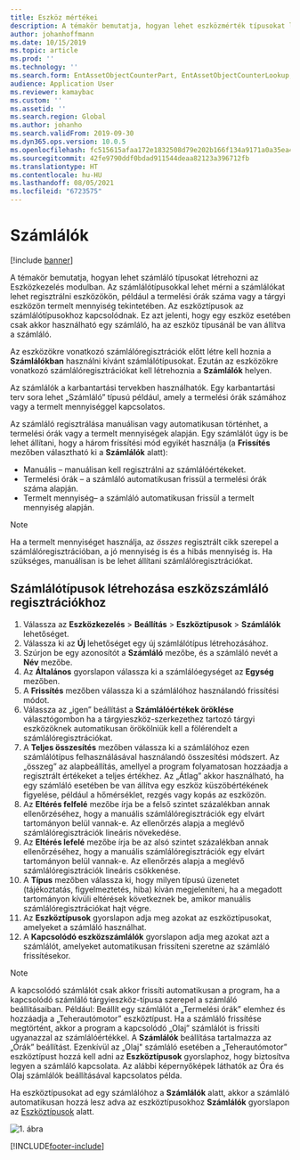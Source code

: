 ```yaml
---
title: Eszköz mértékei
description: A témakör bemutatja, hogyan lehet eszközmérték típusokat létrehozni az Eszközkezelés modulban.
author: johanhoffmann
ms.date: 10/15/2019
ms.topic: article
ms.prod: ''
ms.technology: ''
ms.search.form: EntAssetObjectCounterPart, EntAssetObjectCounterLookup, EntAssetCounterType, EntAssetObjectCounterTotals
audience: Application User
ms.reviewer: kamaybac
ms.custom: ''
ms.assetid: ''
ms.search.region: Global
ms.author: johanho
ms.search.validFrom: 2019-09-30
ms.dyn365.ops.version: 10.0.5
ms.openlocfilehash: fc515615afaa172e1832508d79e202b166f134a9171a0a35ea4f372f9d19b7e2
ms.sourcegitcommit: 42fe9790ddf0bdad911544deaa82123a396712fb
ms.translationtype: HT
ms.contentlocale: hu-HU
ms.lasthandoff: 08/05/2021
ms.locfileid: "6723575"
---
```

# <a name="counters"></a>Számlálók

[!include [banner](../../includes/banner.md)]

A témakör bemutatja, hogyan lehet számláló típusokat létrehozni az Eszközkezelés modulban. Az számlálótípusokkal lehet mérni a számlálókat lehet regisztrálni eszközökön, például a termelési órák száma vagy a tárgyi eszközön termelt mennyiség tekintetében. Az eszköztípusok az számlálótípusokhoz kapcsolódnak. Ez azt jelenti, hogy egy eszköz esetében csak akkor használható egy számláló, ha az eszköz típusánál be van állítva a számláló.

Az eszközökre vonatkozó számlálóregisztrációk előtt létre kell hoznia a **Számlálókban** használni kívánt számlálótípusokat. Ezután az eszközökre vonatkozó számlálóregisztrációkat kell létrehoznia a **Számlálók** helyen. 

Az számlálók a karbantartási tervekben használhatók. Egy karbantartási terv sora lehet „Számláló” típusú például, amely a termelési órák számához vagy a termelt mennyiséggel kapcsolatos. 

Az számláló regisztrálása manuálisan vagy automatikusan történhet, a termelési órák vagy a termelt mennyiségek alapján. Egy számlálót úgy is be lehet állítani, hogy a három frissítési mód egyikét használja (a **Frissítés** mezőben választható ki a **Számlálók** alatt):
  
- Manuális – manuálisan kell regisztrálni az számlálóértékeket.  
- Termelési órák – a számláló automatikusan frissül a termelési órák száma alapján.  
- Termelt mennyiség– a számláló automatikusan frissül a termelt mennyiség alapján.  

>[!NOTE]
>Ha a termelt mennyiséget használja, az *összes* regisztrált cikk szerepel a számlálóregisztrációban, a jó mennyiség is és a hibás mennyiség is. Ha szükséges, manuálisan is be lehet állítani számlálóregisztrációkat.

## <a name="create-counter-types-for-asset-counter-registrations"></a>Számlálótípusok létrehozása eszközszámláló regisztrációkhoz

1. Válassza az **Eszközkezelés** > **Beállítás** > **Eszköztípusok** > **Számlálók** lehetőséget.
2. Válassza ki az **Új** lehetőséget egy új számlálótípus létrehozásához.
3. Szúrjon be egy azonosítót a **Számláló** mezőbe, és a számláló nevét a **Név** mezőbe.
4. Az **Általános** gyorslapon válassza ki a számlálóegységet az **Egység** mezőben.
5. A **Frissítés** mezőben válassza ki a számlálóhoz használandó frissítési módot.
6. Válassza az „igen” beállítást a **Számlálóértékek öröklése** választógombon ha a tárgyieszköz-szerkezethez tartozó tárgyi eszközöknek automatikusan örökölniük kell a fölérendelt a számlálóregisztrációkat.
7. A **Teljes összesítés** mezőben válassza ki a számlálóhoz ezen számlálótípus felhasználásával használandó összesítési módszert. Az „összeg” az alapbeállítás, amellyel a program folyamatosan hozzáadja a regisztrált értékeket a teljes értékhez. Az „Átlag” akkor használható, ha egy számláló esetében be van állítva egy eszköz küszöbértékének figyelése, például a hőmérséklet, rezgés vagy kopás az eszközön. 
8. Az **Eltérés felfelé** mezőbe írja be a felső szintet százalékban annak ellenőrzéséhez, hogy a manuális számlálóregisztrációk egy elvárt tartományon belül vannak-e. Az ellenőrzés alapja a meglévő számlálóregisztrációk lineáris növekedése.
9. Az **Eltérés lefelé** mezőbe írja be az alsó szintet százalékban annak ellenőrzéséhez, hogy a manuális számlálóregisztrációk egy elvárt tartományon belül vannak-e. Az ellenőrzés alapja a meglévő számlálóregisztrációk lineáris csökkenése.
10. A **Típus** mezőben válassza ki, hogy milyen típusú üzenetet (tájékoztatás, figyelmeztetés, hiba) kíván megjeleníteni, ha a megadott tartományon kívüli eltérések következnek be, amikor manuális számlálóregisztrációkat hajt végre.
11. Az **Eszköztípusok** gyorslapon adja meg azokat az eszköztípusokat, amelyeket a számláló használhat.
12. A **Kapcsolódó eszközszámlálók** gyorslapon adja meg azokat azt a számlálót, amelyeket automatikusan frissíteni szeretne az számláló frissítésekor.


>[!NOTE]
>A kapcsolódó számlálót csak akkor frissíti automatikusan a program, ha a kapcsolódó számláló tárgyieszköz-típusa szerepel a számláló beállításaiban. Például: Beállít egy számlálót a „Termelési órák” elemhez és hozzáadja a „Teherautómotor” eszköztípust. Ha a számláló frissítése megtörtént, akkor a program a kapcsolódó „Olaj” számlálót is frissíti ugyanazzal az számlálóértékkel. A **Számlálók** beállítása tartalmazza az „Órák” beállítást. Ezenkívül az „Olaj" számláló esetében a „Teherautómotor” eszköztípust hozzá kell adni az **Eszköztípusok** gyorslaphoz, hogy biztosítva legyen a számláló kapcsolata. Az alábbi képernyőképek láthatók az Óra és Olaj számlálók beállításával kapcsolatos példa.

Ha eszköztípusokat ad egy számlálóhoz a **Számlálók** alatt, akkor a számláló automatikusan hozzá lesz adva az eszköztípusokhoz **Számlálók** gyorslapon az [Eszköztípusok](../setup-for-objects/object-types.md) alatt.

![1. ábra](media/071-setup-for-objects.png)



[!INCLUDE[footer-include](../../../includes/footer-banner.md)]
